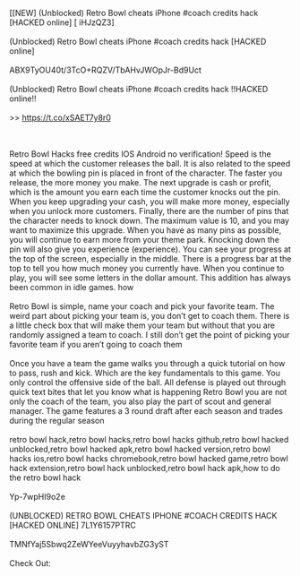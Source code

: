 [[NEW] (Unblocked) Retro Bowl cheats iPhone #coach credits hack [HACKED online] [ iHJzQZ3]
<br>
<br>(Unblocked) Retro Bowl cheats iPhone #coach credits hack [HACKED online]
<br>
<br>ABX9TyOU40t/3TcO+RQZV/TbAHvJWOpJr-Bd9Uct
<br>
<br>(Unblocked) Retro Bowl cheats iPhone #coach credits hack !!HACKED online!!
<br>
<br> >> https://t.co/xSAET7y8r0

<br>
<br>Retro Bowl Hacks free credits IOS Android no verification! Speed is the speed at which the customer releases the ball. It is also related to the speed at which the bowling pin is placed in front of the character. The faster you release, the more money you make. The next upgrade is cash or profit, which is the amount you earn each time the customer knocks out the pin. When you keep upgrading your cash, you will make more money, especially when you unlock more customers. Finally, there are the number of pins that the character needs to knock down. The maximum value is 10, and you may want to maximize this upgrade. When you have as many pins as possible, you will continue to earn more from your theme park. Knocking down the pin will also give you experience (experience). You can see your progress at the top of the screen, especially in the middle. There is a progress bar at the top to tell you how much money you currently have. When you continue to play, you will see some letters in the dollar amount. This addition has always been common in idle games. how
<br>
<br>Retro Bowl is simple, name your coach and pick your favorite team. The weird part about picking your team is, you don’t get to coach them. There is a little check box that will make them your team but without that you are randomly assigned a team to coach. I still don’t get the point of picking your favorite team if you aren’t going to coach them
<br>
<br>Once you have a team the game walks you through a quick tutorial on how to pass, rush and kick. Which are the key fundamentals to this game. You only control the offensive side of the ball. All defense is played out through quick text bites that let you know what is happening Retro Bowl you are not only the coach of the team, you also play the part of scout and general manager. The game features a 3 round draft after each season and trades during the regular season
<br>
<br>retro bowl hack,retro bowl hacks,retro bowl hacks github,retro bowl hacked unblocked,retro bowl hacked apk,retro bowl hacked version,retro bowl hacks ios,retro bowl hacks chromebook,retro bowl hacked game,retro bowl hack extension,retro bowl hack unblocked,retro bowl hack apk,how to do the retro bowl hack
<br>
<br>Yp-7wpHI9o2e
<br>
<br>(UNBLOCKED) RETRO BOWL CHEATS IPHONE #COACH CREDITS HACK [HACKED ONLINE] 7L1Y6157PTRC
<br>
<br>TMNfYaj5Sbwq2ZeWYeeVuyyhavbZG3yST
<br>
<br>Check Out: 

<br>
